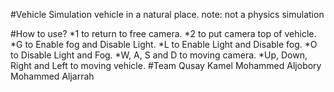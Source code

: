 #Vehicle Simulation
	vehicle in a natural place.
	note: not a physics simulation

#How to use?
	*1 to return to free camera.
	*2 to put camera top of vehicle.
	*G to Enable fog and Disable Light.
	*L to Enable Light and Disable fog.
	*O to Disable Light and Fog.
	*W, A, S and D to moving camera.
	*Up, Down, Right and Left to moving vehicle.
#Team
	Qusay Kamel
	Mohammed Aljobory
	Mohammed Aljarrah